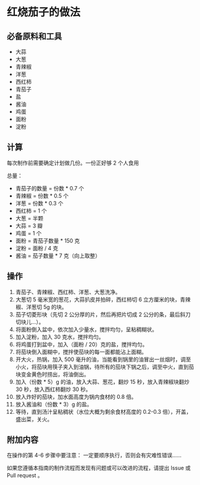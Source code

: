 # 红烧茄子的做法

## 必备原料和工具

- 大蒜
- 大葱
- 青辣椒
- 洋葱
- 西红柿
- 青茄子
- 盐
- 酱油
- 鸡蛋
- 面粉
- 淀粉

## 计算

每次制作前需要确定计划做几份。一份正好够 2 个人食用

总量：

- 青茄子的数量 = 份数 * 0.7 个
- 青辣椒 = 份数 * 0.5 个
- 洋葱 = 份数 * 0.3 个
- 西红柿 = 1 个
- 大葱 = 半颗
- 大蒜 = 3 瓣
- 鸡蛋 = 1 个
- 面粉 = 青茄子数量 * 150 克
- 淀粉 = 面粉 / 4 克
- 酱油 = 茄子数量 * 7 克（向上取整）

## 操作

1. 青茄子、青辣椒、西红柿、洋葱、大葱洗净。
1. 大葱切 5 毫米宽的葱花，大蒜扒皮并拍碎，西红柿切 6 立方厘米的块，青辣椒、洋葱切 5g 的块。
1. 茄子切菱形块（先切 2 公分厚的片，然后再把片切成 2 公分的条，最后斜刀切块儿...）。
1. 将面粉倒入盆中，依次加入少量水，搅拌均匀，呈粘稠糊状。
1. 加入淀粉，加入 30 克水，搅拌均匀。
1. 将鸡蛋打到盆中，加入（面粉 / 20）克的盐，搅拌均匀。
1. 将茄块倒入面糊中，搅拌使茄块的每一面都能沾上面糊。
1. 开大火，热锅，加入 500 毫升的油，当能看到锅里的油冒出一丝烟时，调至小火，将茄块用筷子夹入到油锅，待所有的茄块下锅之后，调至中火，直到茄块变金黄色时捞出，将油倒出。
1. 加入（份数 * 5）g 的油，放入大蒜、葱花，翻炒 15 秒，放入青辣椒块翻炒 30 秒，放入西红柿翻炒 30 秒。
1. 放入炸好的茄块，加水面高度为锅内食材的 0.8 倍。
1. 放入酱油和（份数 * 3）g 的盐。
1. 等待，直到汤汁呈粘稠状（水位大概为剩余食材高度的 0.2-0.3 倍），开盖，盛出菜，关火。

## 附加内容

在操作的第 4-6 步骤中要注意：
一定要顺序执行，否则会有灾难性错误......

如果您遵循本指南的制作流程而发现有问题或可以改进的流程，请提出 Issue 或 Pull request 。

